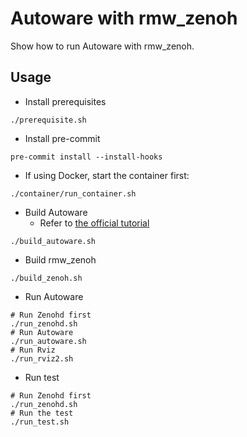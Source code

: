 # Autoware with rmw_zenoh

Show how to run Autoware with rmw_zenoh.

## Usage

* Install prerequisites

```shell
./prerequisite.sh
```

* Install pre-commit

```shell
pre-commit install --install-hooks
```

* If using Docker, start the container first:

```shell
./container/run_container.sh
```

* Build Autoware
  * Refer to [the official tutorial](https://autowarefoundation.github.io/autoware-documentation/main/installation/autoware/source-installation/)

```shell
./build_autoware.sh
```

* Build rmw_zenoh

```shell
./build_zenoh.sh
```

* Run Autoware

```shell
# Run Zenohd first
./run_zenohd.sh
# Run Autoware
./run_autoware.sh
# Run Rviz
./run_rviz2.sh
```

* Run test

```shell
# Run Zenohd first
./run_zenohd.sh
# Run the test
./run_test.sh
```
